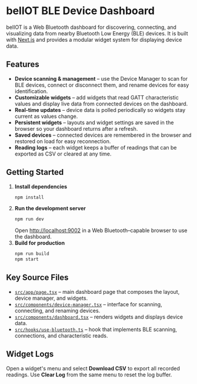 # belIOT BLE Device Dashboard

belIOT is a Web Bluetooth dashboard for discovering, connecting, and visualizing data from nearby Bluetooth Low Energy (BLE) devices. It is built with [Next.js](https://nextjs.org/) and provides a modular widget system for displaying device data.

## Features
- **Device scanning & management** – use the Device Manager to scan for BLE devices, connect or disconnect them, and rename devices for easy identification.
- **Customizable widgets** – add widgets that read GATT characteristic values and display live data from connected devices on the dashboard.
- **Real-time updates** – device data is polled periodically so widgets stay current as values change.
- **Persistent widgets** – layouts and widget settings are saved in the browser so your dashboard returns after a refresh.
- **Saved devices** – connected devices are remembered in the browser and restored on load for easy reconnection.
- **Reading logs** – each widget keeps a buffer of readings that can be exported as CSV or cleared at any time.

## Getting Started
1. **Install dependencies**
   ```bash
   npm install
   ```
2. **Run the development server**
   ```bash
   npm run dev
   ```
   Open <http://localhost:9002> in a Web Bluetooth–capable browser to use the dashboard.
3. **Build for production**
   ```bash
   npm run build
   npm start
   ```

## Key Source Files
- [`src/app/page.tsx`](src/app/page.tsx) – main dashboard page that composes the layout, device manager, and widgets.
- [`src/components/device-manager.tsx`](src/components/device-manager.tsx) – interface for scanning, connecting, and renaming devices.
- [`src/components/dashboard.tsx`](src/components/dashboard.tsx) – renders widgets and displays device data.
- [`src/hooks/use-bluetooth.ts`](src/hooks/use-bluetooth.ts) – hook that implements BLE scanning, connections, and characteristic reads.

## Widget Logs

Open a widget's menu and select **Download CSV** to export all recorded readings. Use **Clear Log** from the same menu to reset the log buffer.

